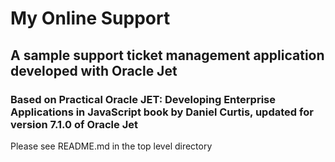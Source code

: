 # My Online Support
## A sample support ticket management application developed with Oracle Jet
### Based on Practical Oracle JET: Developing Enterprise Applications in JavaScript book by Daniel Curtis, updated for version 7.1.0 of Oracle Jet

Please see README.md in the top level directory
